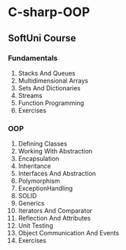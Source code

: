 # C-sharp-OOP

## SoftUni Course

### Fundamentals
1. Stacks And Queues
2. Multidimensional Arrays
3. Sets And Dictionaries
4. Streams
5. Function Programming
6. Exercises

### OOP
1. Defining Classes
2. Working With Abstraction
3. Encapsulation
4. Inheritance
5. Interfaces And Abstraction
6. Polymorphism
7. ExceptionHandling
8. SOLID
9. Generics
10. Iterators And Comparator
11. Reflection And Attributes
12. Unit Testing
13. Object Communication And Events
14. Exercises